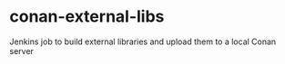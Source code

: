 # conan-external-libs
Jenkins job to build external libraries and upload them to a local Conan server
